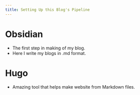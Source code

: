 ```yaml
---
title: Setting Up this Blog's Pipeline
---
```

# Obsidian
- The first step in making of my blog.
- Here I write my blogs in .md format.
# Hugo
- Amazing tool that helps make website from Markdown files.
